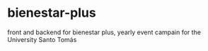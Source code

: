 # bienestar-plus
 front and backend for bienestar plus, yearly event campain for the University Santo Tomás
